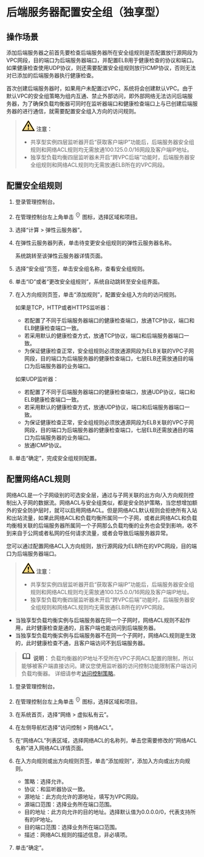 # 后端服务器配置安全组（独享型）<a name="elb_ug_hd_0007"></a>

## 操作场景<a name="section1348015542318"></a>

添加后端服务器之前首先要检查后端服务器所在安全组规则是否配置放行源网段为VPC网段，目的端口为后端服务器端口，并配置ELB用于健康检查的协议和端口。如果健康检查使用UDP协议，则还需要配置安全组规则放行ICMP协议，否则无法对已添加的后端服务器执行健康检查。

首次创建后端服务器时，如果用户未配置过VPC，系统将会创建默认VPC。由于默认VPC的安全组策略为组内互通、禁止外部访问，即外部网络无法访问后端服务器，为了确保负载均衡器可同时在监听器端口和健康检查端口上与已创建后端服务器的进行通信，就需要配置安全组入方向的访问规则。

>![](public_sys-resources/icon-caution.gif) **注意：** 
>-   共享型实例四层监听器开启“获取客户端IP”功能后，后端服务器安全组规则和网络ACL规则均无需放通100.125.0.0/16网段及客户端IP地址。
>-   独享型负载均衡四层监听器未开启“跨VPC后端”功能时，后端服务器安全组规则和网络ACL规则均无需放通ELB所在的VPC网段。

## 配置安全组规则<a name="section20777195619242"></a>

1.  登录管理控制台。
2.  在管理控制台左上角单击![](figures/icon-region.png)图标，选择区域和项目。
3.  选择“计算 \> 弹性云服务器”。
4.  在弹性云服务器列表，单击待变更安全组规则的弹性云服务器名称。

    系统跳转至该弹性云服务器详情页面。

5.  选择“安全组”页签，单击安全组名称，查看安全组规则。
6.  单击“ID”或者“更改安全组规则”，系统自动跳转至安全组界面。
7.  在入方向规则页签，单击“添加规则”，配置安全组入方向的访问规则。

    如果是TCP，HTTP或者HTTPS监听器：

    -   若配置了不同于后端服务器端口的健康检查端口，放通TCP协议，端口和ELB健康检查端口一致。
    -   若采用默认的健康检查方式，放通TCP协议，端口和后端服务器端口一致。
    -   为保证健康检查正常，安全组规则必须放通源网段为ELB关联的VPC子网网段，目的端口为后端服务器的健康检查端口，七层ELB还需放通目的端口为后端服务器的业务端口。

    如果UDP监听器：

    -   若配置了不同于后端服务器端口的健康检查端口，放通UDP协议，端口和ELB健康检查端口一致。
    -   若采用默认的健康检查方式，放通UDP协议，端口和后端服务器端口一致。
    -   为保证健康检查正常，安全组规则必须放通源网段为ELB关联的VPC子网网段，目的端口为后端服务器的健康检查端口，七层ELB还需放通目的端口为后端服务器的业务端口。
    -   放通ICMP协议。

8.  单击“确定”，完成安全组规则配置。

## 配置网络ACL规则<a name="section1261104918577"></a>

网络ACL是一个子网级别的可选安全层，通过与子网关联的出方向/入方向规则控制出入子网的数据流。网络ACL与安全组类似，都是安全防护策略，当您想增加额外的安全防护层时，就可以启用网络ACL。但是网络ACL默认规则会拒绝所有入站和出站流量，如果此网络ACL和负载均衡所属同一个子网，或者此网络ACL和负载均衡相关联的后端服务器所属同一个子网那么负载均衡的业务也会受到影响，收不到来自于公网或者私网的任何请求流量，或者会导致后端服务器异常。

您可以通过配置网络ACL入方向规则，放行源网段为ELB所在的VPC网段，目的端口为后端服务器端口。

>![](public_sys-resources/icon-caution.gif) **注意：** 
>-   共享型实例四层监听器开启“获取客户端IP”功能后，后端服务器安全组规则和网络ACL规则均无需放通100.125.0.0/16网段及客户端IP地址。
>-   独享型负载均衡四层监听器未开启“跨VPC后端”功能时，后端服务器安全组规则和网络ACL规则均无需放通ELB所在的VPC网段。

-   当独享型负载均衡实例与后端服务器在同一个子网时，网络ACL规则不起作用，此时健康检查是通的，且客户端也能访问到后端服务器。
-   当独享型负载均衡实例与后端服务器不在同一个子网时，网络ACL规则是生效的，此时健康检查不通，且客户端访问不到后端服务器。

>![](public_sys-resources/icon-note.gif) **说明：** 
>负载均衡器的IP地址不受所在VPC子网ACL配置的限制，所以能够被客户端直接访问。建议您使用监听器的访问控制功能限制客户端访问负载均衡器。
>详细请参考[访问控制策略](访问控制策略.md)。

1.  登录管理控制台。
2.  在管理控制台左上角单击![](figures/icon-region.png)图标，选择区域和项目。
3.  在系统首页，选择“网络 \> 虚拟私有云”。
4.  在左侧导航栏选择“访问控制 \>  网络ACL”。
5.  在“网络ACL”列表区域，选择网络ACL的名称列，单击您需要修改的“网络ACL名称”进入网络ACL详情页面。
6.  在入方向规则或出方向规则页签，单击“添加规则”，添加入方向或出方向规则。
    -   策略：选择允许。
    -   协议：和监听器协议一致。
    -   源地址：此方向允许的源地址，填写为VPC网段。
    -   源端口范围：选择业务所在端口范围。
    -   目的地址：此方向允许的目的地址。选择默认值为0.0.0.0/0，代表支持所有的IP地址。
    -   目的端口范围：选择业务所在端口范围。
    -   描述：网络ACL规则的描述信息，非必填项。

7.  单击“确定”。

